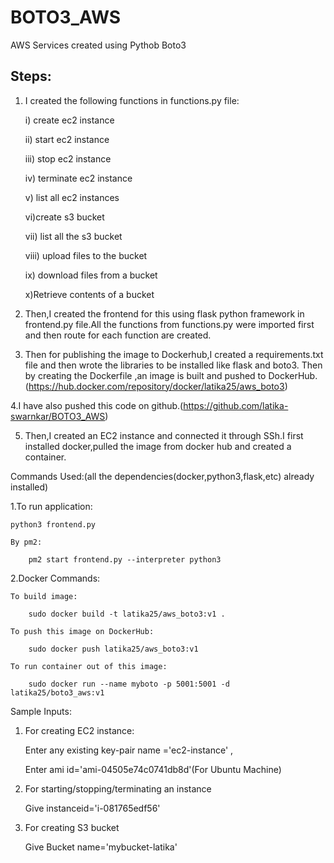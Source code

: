 # BOTO3_AWS
AWS Services created using Pythob Boto3
## Steps:
1. I created the following functions in functions.py file:

    i) create ec2 instance

    ii) start ec2 instance

    iii) stop ec2 instance

    iv) terminate ec2 instance

    v) list all ec2 instances

    vi)create s3 bucket

    vii) list all the s3 bucket

    viii) upload files to the bucket

    ix) download files from a bucket

    x)Retrieve contents of a bucket


2. Then,I created the frontend for this using flask python framework in frontend.py file.All the functions from functions.py were imported  first and then route for each function are created.

3. Then for publishing the image to Dockerhub,I created a requirements.txt file and then wrote the libraries to be installed like flask and  boto3. 
Then by creating the Dockerfile ,an image is built and pushed to DockerHub.(https://hub.docker.com/repository/docker/latika25/aws_boto3)

4.I have also pushed this code on github.(https://github.com/latika-swarnkar/BOTO3_AWS)

5. Then,I created an EC2 instance and connected it through SSh.I first installed docker,pulled the image from docker hub and created a container.

Commands Used:(all the dependencies(docker,python3,flask,etc) already installed)

1.To run application:

    python3 frontend.py
    
    By pm2:
    
        pm2 start frontend.py --interpreter python3
        
2.Docker Commands:

    To build image:
    
        sudo docker build -t latika25/aws_boto3:v1 .
        
    To push this image on DockerHub:
    
        sudo docker push latika25/aws_boto3:v1
        
    To run container out of this image:
    
        sudo docker run --name myboto -p 5001:5001 -d latika25/boto3_aws:v1
        
Sample Inputs:

1. For creating EC2 instance:

    Enter any existing key-pair name ='ec2-instance' ,
    
    Enter ami id='ami-04505e74c0741db8d'(For Ubuntu Machine)
    
2. For starting/stopping/terminating an instance

    Give instanceid='i-081765edf56'
   
3. For creating S3 bucket

   Give Bucket name='mybucket-latika'













